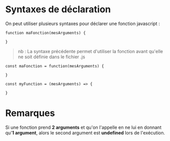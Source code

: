 
# Syntaxes de déclaration

On peut utiliser plusieurs syntaxes pour déclarer une fonction javascript :

```
function maFonction(mesArguments) {
  
}
```
> nb : La syntaxe précédente permet d'utiliser la fonction avant qu'elle ne soit définie dans le fichier .js
```
const maFonction = function(mesArguments) {
  
}
```
```
const myFunction = (mesArguments) => {

}
```

# Remarques

Si une fonction prend **2 arguments** et qu'on l'appelle en ne lui en donnant qu'**1 argument**, alors le second argument est **undefined** lors de l'exécution.
